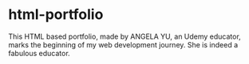 # html-portfolio
This HTML based portfolio, made by ANGELA YU, an Udemy educator, marks the beginning of my web development journey. She is indeed a fabulous educator.
